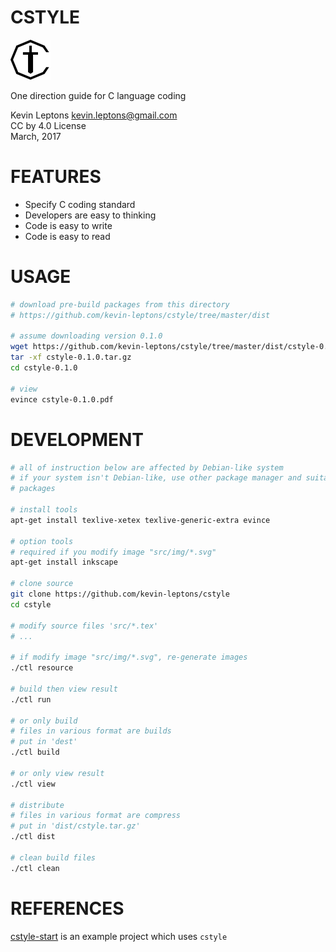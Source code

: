 CSTYLE
======

![cstyle](src/img/cstyle-64.png)

One direction guide for C language coding

Kevin Leptons <kevin.leptons@gmail.com> <br>
CC by 4.0 License <br>
March, 2017

FEATURES
========

- Specify C coding standard
- Developers are easy to thinking
- Code is easy to write
- Code is easy to read

USAGE
=====

```bash
# download pre-build packages from this directory
# https://github.com/kevin-leptons/cstyle/tree/master/dist

# assume downloading version 0.1.0
wget https://github.com/kevin-leptons/cstyle/tree/master/dist/cstyle-0.1.0.tar.gz
tar -xf cstyle-0.1.0.tar.gz
cd cstyle-0.1.0

# view
evince cstyle-0.1.0.pdf
```

DEVELOPMENT
===========

```bash
# all of instruction below are affected by Debian-like system
# if your system isn't Debian-like, use other package manager and suitable
# packages

# install tools
apt-get install texlive-xetex texlive-generic-extra evince

# option tools
# required if you modify image "src/img/*.svg"
apt-get install inkscape

# clone source
git clone https://github.com/kevin-leptons/cstyle
cd cstyle

# modify source files 'src/*.tex'
# ...

# if modify image "src/img/*.svg", re-generate images
./ctl resource

# build then view result
./ctl run

# or only build
# files in various format are builds
# put in 'dest'
./ctl build

# or only view result
./ctl view

# distribute
# files in various format are compress
# put in 'dist/cstyle.tar.gz'
./ctl dist

# clean build files
./ctl clean
```

REFERENCES
==========

[cstyle-start](https://github.com/kevin-leptons/cstyle-start)
is an example project which uses `cstyle`
